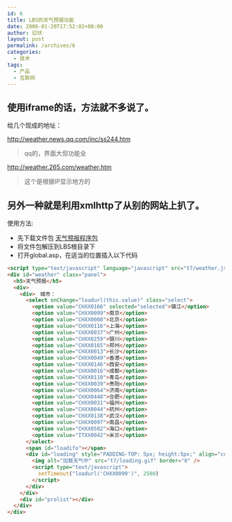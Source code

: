 ```yaml
---
id: 6
title: LBS的天气预报功能
date: 2006-01-20T17:52:02+00:00
author: 愆伏
layout: post
permalink: /archives/6
categories:
  - 技术
tags:
  - 产品
  - 互联网
---
```

## 使用iframe的话，方法就不多说了。

给几个现成的地址：

http://weather.news.qq.com/inc/ss244.htm

> qq的，界面大但功能全

http://weather.265.com/weather.htm
> 这个是根据IP显示地方的

## 另外一种就是利用xmlhttp了从别的网站上扒了。


使用方法:

* 先下载文件包 [天气预报程序包](/wp-content/uploads/200602/15_165128_t7.zip)
* 将文件包解压到LBS根目录下
* 打开global.asp，在适当的位置插入以下代码

```html
<script type="text/javascript" language="javascript" src="t7/weather.js"></script>
<div id="weather" class="panel">
  <h5>天气预报</h5>
  <div>
    <div>　城市：
      <select onChange="loadurl(this.value)" class="select">
        <option value="CHXX0166" selected="selected">镇江</option>
        <option value="CHXX0099">南京</option>
        <option value="CHXX0008">北京</option>
        <option value="CHXX0116">上海</option>
        <option value="CHXX0037">广州</option>
        <option value="CHXX0259">银川</option>
        <option value="CHXX0165">郑州</option>
        <option value="CHXX0013">长沙</option>
        <option value="CHXX0049">香港</option>
        <option value="CHXX0146">西安</option>
        <option value="CHXX0016">成都</option>
        <option value="CHXX0110">青岛</option>
        <option value="CHXX0039">贵阳</option>
        <option value="CHXX0064">济南</option>
        <option value="CHXX0448">合肥</option>
        <option value="CHXX0031">福州</option>
        <option value="CHXX0044">杭州</option>
        <option value="CHXX0138">武汉</option>
        <option value="CHXX0097">南昌</option>
        <option value="CHXX0502">海口</option>
        <option value="ITXX0042">米兰</option>
      </select>
      <span id="loadifo"></span>
      <div id="loading" style="PADDING-TOP: 5px; height:5px;" align="center">
        <img alt="加载天气中" src="t7/loading.gif" border="0" />
        <script type="text/javascript">
          setTimeout("loadurl('CHXX0099')", 2500)
        </script>
      </div>
    </div>
    <div id="prolist"></div>
  </div>
</div>
```